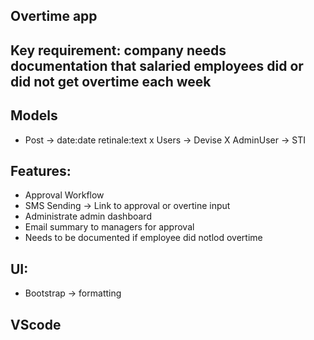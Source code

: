 ## Overtime app

## Key requirement: company needs documentation that salaried  employees did or did not get overtime each week

## Models
- Post -> date:date retinale:text
x Users -> Devise
X AdminUser -> STI

## Features: 
- Approval Workflow
- SMS Sending -> Link to approval or overtine input
- Administrate admin dashboard
- Email summary to managers for approval 
- Needs to be documented if employee did notlod overtime

## UI:
- Bootstrap -> formatting

## VScode
